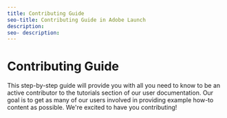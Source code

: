 ```yaml
---
title: Contributing Guide
seo-title: Contributing Guide in Adobe Launch
description: 
seo- description: 
---
```


# Contributing Guide

This step-by-step guide will provide you with all you need to know to be an active contributor to the tutorials section of our user documentation. Our goal is to get as many of our users involved in providing example how-to content as possible. We're excited to have you contributing!

<!-- Old GitBook instructions

## Process

1. Check out the code from repo:

   ````
   git clone git@github.com:jiabingeng/sdk-v5-docs.git
   ````

1. Check out the content you want to update. For example, to update the "analytics" docs:

   ```
   git checkout -b analtyics origin/master

   ```

1. Work on the docs and then commit the code.

   ```
   git add *
   git commit -m 'something'
   ```

1. Push the code to the remote branch

   ````
   git push origin branchname
   ````


1. Create a Pull Request against **master** branch, and let Rekha or other team member review it.
1. Fix all the comments, and once it gets approve and merged,you can view the docs on https://launch.gitbook.io/marketing-mobile-sdk-v5-by-adobe-documentation/


## Tools

- git

  You are free to choose whichever git tool you like, either command line or GUI tools.

- Markdown

  There are a lot Markdown editors you can use, I personal prefer to use Typora https://typora.io/. And you can find the syntax in a [Markdown Cheat sheet](https://www.markdownguide.org/cheat-sheet/).


## File Structure

```
- README.md - The homepage of SDK documenation
- SUMMARY.md - Table of Contents defination
- CONTRIBUTING.md - Contributing guide
- TEMPLATE.md - md template
- release-notes - Releaes notes folder
 - - README.md - Releaes notes page
- analytics - Folder for Analytics extension
 - - ... - subpages of Analytics extension
- audience-manager - Folder for Audience Manager extension
 - - ...
- ..... - Other extensions
```

## Table of Contents

The TOC.md is the place where the ToC is defined. Check out https://toolchain.gitbook.com/pages.html to find more detail.

## Assets

To accommodate with Gitbook, all the Images should be put under folder `./gitbook/assets` folder. To better maintain and find images, follow the name pattern `chaptername-subpagename-imagename`. For example: `contributing-overview-tiger`

![tiger](.gitbook/assets/contributing-overview-tiger.jpeg)



## Code Block

You can define code block using three tilts, and to use the syntax highlighting, you'll need to specify the language that you're using. For example:

```java
​```
​```

​```java
​```

​```cpp
​```

​```objectivec
​```
```

Example:

```java

class Identity extends InternalModule {
	Identity(final EventHub hub, final PlatformServices platformServices) {
		super(EventDataKeys.Identity.MODULE_NAME, hub, platformServices);
	}
}
```

```cpp
namespace AdobeMarketingMobile {
    class Identity: public InternalModule {
        friend class TestableIdentity;
    public:
        static const std::string LOG_PREFIX;

    protected:

        /**
         * Create a new instance of Identity Module.
         *
         * @param log_prefix an identifier for this module used in log messages.
         */
        explicit Identity(const std::string& log_prefix);

    };
}
```
```objectivec
- (BOOL)application:(UIApplication *)application openURL:(NSURL *)url options:(NSDictionary<NSString *, id> *)options {
    [self handleDeepLink:url];
    return YES;
}

```

## Tables

Unfortunately, long tables are not elegantly supported in GB. As a result, instead of using tables, list content by using bullet points.

## Event Pages

In the extensions section, each module will define the events that it dispatches and the events that it is listening for. Here is an example about how the events are described: [Event Description Template](EVENT_DESCRIPTION_TEMPLATE.md)

>[!IMPORTANT]  If you have **any** questions, please ask Rekha or Jiabin!
-->
